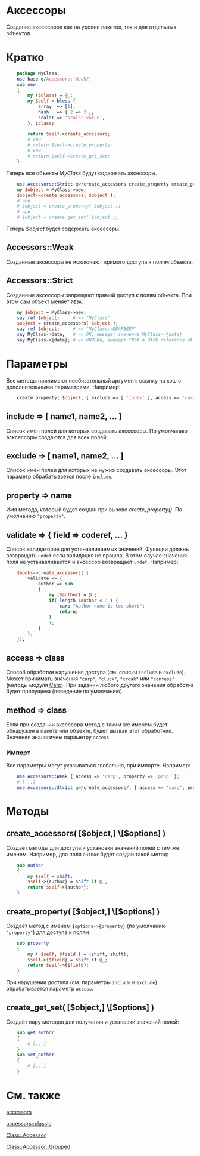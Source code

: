 # Аксессоры

Создание аксессоров как на уровне пакетов, так и для отдельных объектов.

# Кратко

``` perl
    package MyClass;
    use base q/Accessors::Weak/;
    sub new
    {
        my ($class) = @_;
        my $self = bless {
            array  => [1],
            hash   => { 2 => 3 },
            scalar => 'scalar value',
        }, $class;

        return $self->create_accessors;
        # или
        # return $self->create_property;
        # или
        # return $self->create_get_set;
    }
```
Теперь все объекты *MyClass* будут содержать аксессоры.

```perl
    use Accessors::Strict qw/create_accessors create_property create_get_set/;
    my $object = MyClass->new;
    $object->create_accessors( $object );
    # или
    # $object = create_property( $object );
    # или
    # $object = create_get_set( $object );
```
Теперь *$object* будет содержать аксессоры.

## Accessors::Weak

Созданные аксессоры не исключают прямого доступа к полям объекта.

## Accessors::Strict

Созданные аксессоры запрещают прямой доступ к полям объекта. При этом сам объект меняет `@ISA`:

```perl
    my $object = MyClass->new;
    say ref $object;     # => "MyClass"
    $object = create_accessors( $object );
    say ref $object;     # => "MyClass::DEAFBEEF"
    say MyClass->data;   # => OK, выведет значение MyClass->{data}
    say MyClass->{data}; # => ОШИБКА, выведет "Not a HASH reference at ..."
```

# Параметры

Все методы принимают необязательный аргумент: ссылку на хэш с дополнительными параметрами. Например:

```perl
    create_property( $object, { exclude => [ 'index' ], access => 'carp', property => 'prop' } );
```

## include => [ name1, name2, ... ]

Список имён полей для которых создавать аксессоры. По умолчанию асксессоры создаются для всех полей.
    
## exclude => [ name1, name2, ... ]

Список имён полей для которых не нужно создавать аксессоры. Этот параметр обрабатывается после `include`.

## property => name

Имя метода, который будет создан при вызове *create_property()*. По умолчанию `"property"`.

## validate => { field => coderef, ... }

Список валидаторов для устанавливаемых значений. Функции должны возвращать `undef` если валидация не прошла. В этом случае значения поля не устанавливается и аксессор возвращает `undef`. Например:

```perl
    $books->create_accessors( {
        validate => {
            author => sub
            {
                my ($author) = @_;
                if( length $author < 3 ) {
                    carp "Author name is too short";
                    return;
                }
                1;
            }
        },
    });
```

## access => class

Способ обработки нарушения доступа (см. списки `include` и `exclude`). Может принимать значения `"carp"`, `"cluck"`, `"croak"` или `"confess"` (методы модуля [Carp](https://metacpan.org/pod/Carp)). При задании любого другого значения обработка будет пропущена (поведение по умолчанию).

## method => class

Если при создании аксессора метод с таким же именем будет обнаружен в пакете или объекте, будет вызван этот обработчик. Значения аналогичны параметру `access`.

### Импорт

Все параметры могут указываться глобально, при импорте. Например:

```perl
    use Accessors::Weak { access => 'carp', property => 'prop' };
    # [...]
    use Accessors::Strict qw/create_accessors/, { access => 'carp', property => 'prop' };
```

# Методы

## create_accessors( [$object,] \[$options] )

Создаёт методы для доступа и установки значений полей с тем же именем. Например, для поля `author` будет создан такой метод:

```perl
    sub author
    {
        my $self = shift;
        $self->{author} = shift if @_;
        return $self->{author};
    }
```

## create_property( [$object,] \[$options] )

Создаёт метод с именем `$options->{property}` (по умолчанию `"property"`) для доступа к полям:

```perl
    sub property
    {
        my ( $self, $field ) = (shift, shift);
        $self->{$field} = shift if @_;
        return $self->{$field};
    }
```
При нарушении доступа (см. параметры `include` и `exclude`) обрабатывается параметр `access`.

## create_get_set( [$object,] \[$options] )

Создаёт пару методов для получения и установки значений полей:

```perl
    sub get_author
    {
        # [...]
    }
    sub set_author
    {
        # [...]
    }
```

# См. также

[accessors](https://metacpan.org/pod/accessors)

[accessors::classic](https://metacpan.org/pod/accessors::classic)

[Class::Accessor](https://metacpan.org/pod/Class::Accessor)

[Class::Accessor::Grouped](https://metacpan.org/pod/Class::Accessor::Grouped)

